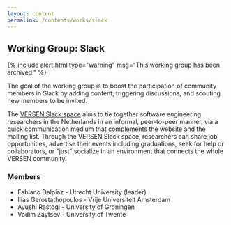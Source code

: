 ```yaml
---
layout: content
permalink: /contents/works/slack
---
```


## Working Group: Slack

{% include alert.html type="warning" msg="This working group has been archived." %}

The goal of the working group is to boost the participation of community members in Slack by adding content, triggering discussions, and scouting new members to be invited.

The [VERSEN Slack space](slack://app?team=versen) aims to tie together software engineering researchers in the Netherlands in an informal, peer-to-peer manner, via a quick communication medium that complements the website and the mailing list. Through the VERSEN Slack space, researchers can share job opportunities, advertise their events including graduations, seek for help or collaborators, or "just" socialize in an environment that connects the whole VERSEN community.


### Members

* Fabiano Dalpiaz - Utrecht University (leader)
* Ilias Gerostathopoulos - Vrije Universiteit Amsterdam
* Ayushi Rastogi - University of Groningen
* Vadim Zaytsev - University of Twente
